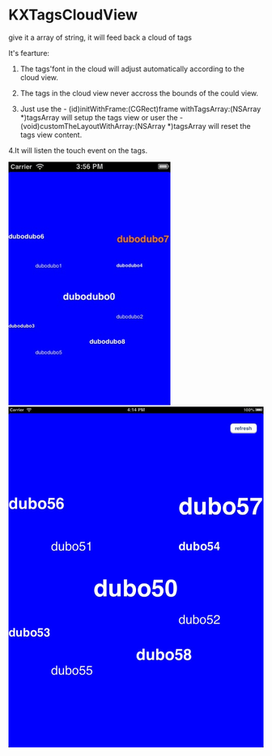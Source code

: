 KXTagsCloudView
===============

give it a array of string, it will feed back a cloud of tags

It's fearture:

1. The tags'font in the cloud will adjust automatically according to the cloud view.

2. The tags in the cloud view never accross the bounds of the could view.

3. Just use the - (id)initWithFrame:(CGRect)frame withTagsArray:(NSArray *)tagsArray will setup the tags view
    or user the - (void)customTheLayoutWithArray:(NSArray *)tagsArray will reset the tags view content.

4.It will listen the touch event on the tags.

![iPhone1](https://github.com/xiekw2010/KXTagsCloudView/blob/master/TagsCloudView/TagsCloudView/iPhone1.png)
![ipad](https://github.com/xiekw2010/KXTagsCloudView/blob/master/TagsCloudView/TagsCloudView/ipad1.png)
